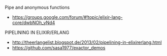 




Pipe and anonymous functions
- https://groups.google.com/forum/#!topic/elixir-lang-core/dwbNOh_yNd4


PIPELINING IN ELIXIR/ERLANG
- http://theerlangelist.blogspot.de/2013/02/pipelining-in-elixirerlang.html
- https://github.com/sasa1977/exactor_demos
